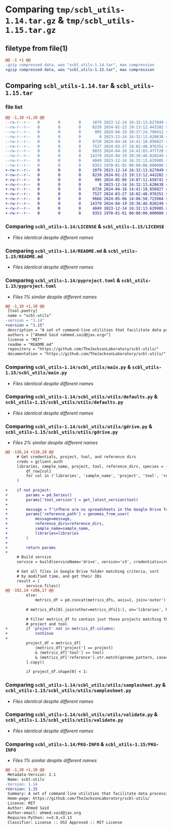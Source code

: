 # Comparing `tmp/scbl_utils-1.14.tar.gz` & `tmp/scbl_utils-1.15.tar.gz`

## filetype from file(1)

```diff
@@ -1 +1 @@
-gzip compressed data, was "scbl_utils-1.14.tar", max compression
+gzip compressed data, was "scbl_utils-1.15.tar", max compression
```

## Comparing `scbl_utils-1.14.tar` & `scbl_utils-1.15.tar`

### file list

```diff
@@ -1,10 +1,10 @@
--rw-r--r--   0        0        0     1079 2023-12-14 16:32:13.627049 scbl_utils-1.14/LICENSE
--rw-r--r--   0        0        0     8239 2024-01-23 19:13:12.443282 scbl_utils-1.14/README.md
--rw-r--r--   0        0        0      995 2024-04-19 20:37:24.798412 scbl_utils-1.14/pyproject.toml
--rw-r--r--   0        0        0        0 2023-12-14 16:32:13.628638 scbl_utils-1.14/scbl_utils/__init__.py
--rw-r--r--   0        0        0     8720 2024-04-16 14:41:10.856027 scbl_utils-1.14/scbl_utils/main.py
--rw-r--r--   0        0        0     7527 2024-03-27 18:02:48.976351 scbl_utils-1.14/scbl_utils/utils/defaults.py
--rw-r--r--   0        0        0     9033 2024-04-16 14:41:03.477720 scbl_utils-1.14/scbl_utils/utils/gdrive.py
--rw-r--r--   0        0        0    14379 2024-04-19 20:36:46.028249 scbl_utils-1.14/scbl_utils/utils/samplesheet.py
--rw-r--r--   0        0        0     4049 2023-12-14 16:32:13.629985 scbl_utils-1.14/scbl_utils/utils/validate.py
--rw-r--r--   0        0        0     9353 1970-01-01 00:00:00.000000 scbl_utils-1.14/PKG-INFO
+-rw-r--r--   0        0        0     1079 2023-12-14 16:32:13.627049 scbl_utils-1.15/LICENSE
+-rw-r--r--   0        0        0     8239 2024-01-23 19:13:12.443282 scbl_utils-1.15/README.md
+-rw-r--r--   0        0        0      995 2024-05-06 14:07:11.658741 scbl_utils-1.15/pyproject.toml
+-rw-r--r--   0        0        0        0 2023-12-14 16:32:13.628638 scbl_utils-1.15/scbl_utils/__init__.py
+-rw-r--r--   0        0        0     8720 2024-04-16 14:41:10.856027 scbl_utils-1.15/scbl_utils/main.py
+-rw-r--r--   0        0        0     7527 2024-03-27 18:02:48.976351 scbl_utils-1.15/scbl_utils/utils/defaults.py
+-rw-r--r--   0        0        0     9668 2024-05-06 14:06:50.723984 scbl_utils-1.15/scbl_utils/utils/gdrive.py
+-rw-r--r--   0        0        0    14379 2024-04-19 20:36:46.028249 scbl_utils-1.15/scbl_utils/utils/samplesheet.py
+-rw-r--r--   0        0        0     4049 2023-12-14 16:32:13.629985 scbl_utils-1.15/scbl_utils/utils/validate.py
+-rw-r--r--   0        0        0     9353 1970-01-01 00:00:00.000000 scbl_utils-1.15/PKG-INFO
```

### Comparing `scbl_utils-1.14/LICENSE` & `scbl_utils-1.15/LICENSE`

 * *Files identical despite different names*

### Comparing `scbl_utils-1.14/README.md` & `scbl_utils-1.15/README.md`

 * *Files identical despite different names*

### Comparing `scbl_utils-1.14/pyproject.toml` & `scbl_utils-1.15/pyproject.toml`

 * *Files 1% similar despite different names*

```diff
@@ -1,10 +1,10 @@
 [tool.poetry]
 name = "scbl-utils"
-version = "1.14"
+version = "1.15"
 description = "A set of command-line utilities that facilitate data processing at the Single Cell Biology Lab at the Jackson Laboratory."
 authors = ["Ahmed Said <ahmed.said@jax.org>"]
 license = "MIT"
 readme = "README.md"
 repository = "https://github.com/TheJacksonLaboratory/scbl-utils/"
 documentation = "https://github.com/TheJacksonLaboratory/scbl-utils/"
```

### Comparing `scbl_utils-1.14/scbl_utils/main.py` & `scbl_utils-1.15/scbl_utils/main.py`

 * *Files identical despite different names*

### Comparing `scbl_utils-1.14/scbl_utils/utils/defaults.py` & `scbl_utils-1.15/scbl_utils/utils/defaults.py`

 * *Files identical despite different names*

### Comparing `scbl_utils-1.14/scbl_utils/utils/gdrive.py` & `scbl_utils-1.15/scbl_utils/utils/gdrive.py`

 * *Files 2% similar despite different names*

```diff
@@ -136,14 +136,28 @@
     # Get credentials, project, tool, and reference dirs
     creds = gclient.auth
     libraries, sample_name, project, tool, reference_dirs, species = (
         df_row[col]
         for col in ('libraries', 'sample_name', 'project', 'tool', 'reference_dirs', 'species')
     )
 
+    if not project:
+        params = pd.Series()
+        params['tool_version'] = get_latest_version(tool)
+
+        message = f'\nThere are no spreadsheets in the Google Drive folder at https://drive.google.com/drive/folders/{metrics_dir_id} containing the SCBL Project [bold orange1]{project}[/] and the tool [bold orange1]{tool}[/].'
+        params['reference_path'] = genomes_from_user(
+            message=message,
+            reference_dirs=reference_dirs,
+            sample_name=sample_name,
+            libraries=libraries
+        )
+
+        return params
+
     # Build service
     service = build(serviceName='drive', version='v3', credentials=creds)
 
     # Get all files in Google Drive folder matching criteria, sort
     # by modified time, and get their IDs
     result = (
         service.files()
@@ -192,14 +206,17 @@
         else:
             metrics_df = pd.concat(metrics_dfs, axis=1, join='outer')
 
         # metrics_dfs[0].join(other=metrics_dfs[1:], on='libraries', how='outer', rsuffix='1')  # type: ignore
 
         # Filter metrics_df to contain just those projects matching this
         # project and tool
+        if 'project' not in metrics_df.columns:
+            continue
+
         project_df = metrics_df[
             (metrics_df['project'] == project)
             & (metrics_df['tool'] == tool)
             & (metrics_df['reference'].str.match(genome_pattern, case=False))
         ].copy()
 
         if project_df.shape[0] < 1:
```

### Comparing `scbl_utils-1.14/scbl_utils/utils/samplesheet.py` & `scbl_utils-1.15/scbl_utils/utils/samplesheet.py`

 * *Files identical despite different names*

### Comparing `scbl_utils-1.14/scbl_utils/utils/validate.py` & `scbl_utils-1.15/scbl_utils/utils/validate.py`

 * *Files identical despite different names*

### Comparing `scbl_utils-1.14/PKG-INFO` & `scbl_utils-1.15/PKG-INFO`

 * *Files 1% similar despite different names*

```diff
@@ -1,10 +1,10 @@
 Metadata-Version: 2.1
 Name: scbl-utils
-Version: 1.14
+Version: 1.15
 Summary: A set of command-line utilities that facilitate data processing at the Single Cell Biology Lab at the Jackson Laboratory.
 Home-page: https://github.com/TheJacksonLaboratory/scbl-utils/
 License: MIT
 Author: Ahmed Said
 Author-email: ahmed.said@jax.org
 Requires-Python: >=3.9,<3.13
 Classifier: License :: OSI Approved :: MIT License
```

